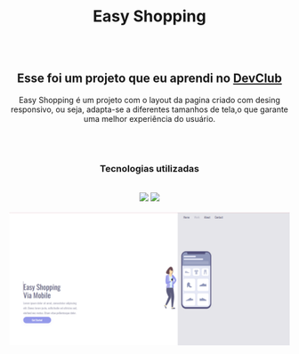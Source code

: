  <div align="center">

  <h1>Easy Shopping</h1>
<br>
<br>
 <h2>Esse foi um projeto que eu aprendi no <a href="https://rodolfomori.com.br/devclub">DevClub</a></h2>
 <p>Easy Shopping é um projeto com o layout da pagina criado com desing responsivo, ou seja, adapta-se a diferentes tamanhos de tela,o que garante uma melhor experiência do usuário.</p>
<br>
<br>
<h3>Tecnologias utilizadas</h3>
<br>
  <img src="https://img.shields.io/badge/HTML5-E34F26?style=for-the-badge&logo=html5&logoColor=white">
  <img src="https://img.shields.io/badge/CSS3-1572B6?style=for-the-badge&logo=css3&logoColor=white">
<br>
<br>
  <img src="https://github.com/Katiamarques17/easy-shopping/blob/master/img/Desktop.png?raw=true"
  
</div>
                        
                        



